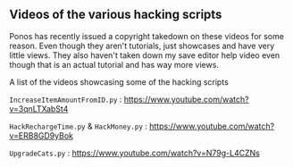 ## Videos of the various hacking scripts

Ponos has recently issued a copyright takedown on these videos for some reason. Even though they aren't tutorials, just showcases and have very little views. They also haven't taken down my save editor help video even though that is an actual tutorial and has way more views.

A list of the videos showcasing some of the hacking scripts

`IncreaseItemAmountFromID.py` : https://www.youtube.com/watch?v=3qnLTXabSt4

`HackRechargeTime.py` & `HackMoney.py` : https://www.youtube.com/watch?v=ERB8GD9yBok

`UpgradeCats.py` : https://www.youtube.com/watch?v=N79g-L4CZNs
